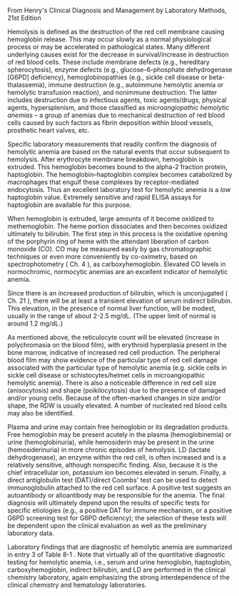From Henry's Clinical Diagnosis and Management by Laboratory Methods, 21st Edition 

Hemolysis is defined as the destruction of the red cell membrane causing hemoglobin release. This may occur slowly as a normal physiological process or may be accelerated in pathological states. Many different underlying causes exist for the decrease in survival/increase in destruction of red blood cells. These include membrane defects (e.g., hereditary spherocytosis), enzyme defects (e.g., glucose-6-phosphate dehydrogenase [G6PD] deficiency), hemoglobinopathies (e.g., sickle cell disease or beta-thalassemia), immune destruction (e.g., autoimmune hemolytic anemia or hemolytic transfusion reaction), and nonimmune destruction. The latter includes destruction due to infectious agents, toxic agents/drugs, physical agents, hypersplenism, and those classified as _microangiopathic hemolytic anemias_ – a group of anemias due to mechanical destruction of red blood cells caused by such factors as fibrin deposition within blood vessels, prosthetic heart valves, etc.

Specific laboratory measurements that readily confirm the diagnosis of hemolytic anemia are based on the natural events that occur subsequent to hemolysis. After erythrocyte membrane breakdown, hemoglobin is extruded. This hemoglobin becomes bound to the alpha-2 fraction protein, haptoglobin. The hemoglobin–haptoglobin complex becomes catabolized by macrophages that engulf these complexes by receptor-mediated endocytosis. Thus an excellent laboratory test for hemolytic anemia is a _low_ haptoglobin value. Extremely sensitive and rapid ELISA assays for haptoglobin are available for this purpose.

When hemoglobin is extruded, large amounts of it become oxidized to methemoglobin. The heme portion dissociates and then becomes oxidized ultimately to bilirubin. The first step in this process is the oxidative opening of the porphyrin ring of heme with the attendant liberation of carbon monoxide (CO). CO may be measured easily by gas chromatographic techniques or even more conveniently by co-oximetry, based on spectrophotometry ( Ch. 4 ), as carboxyhemoglobin. Elevated CO levels in normochromic, normocytic anemias are an excellent indicator of hemolytic anemia.

Since there is an increased production of bilirubin, which is unconjugated ( Ch. 21 ), there will be at least a transient elevation of serum indirect bilirubin. This elevation, in the presence of normal liver function, will be modest, usually in the range of about 2-2.5 mg/dL. (The upper limit of normal is around 1.2 mg/dL.)

As mentioned above, the reticulocyte count will be elevated (increase in polychromasia on the blood film), with erythroid hyperplasia present in the bone marrow, indicative of increased red cell production. The peripheral blood film may show evidence of the particular type of red cell damage associated with the particular type of hemolytic anemia (e.g. sickle cells in sickle cell disease or schistocytes/helmet cells in microangiopathic hemolytic anemia). There is also a noticeable difference in red cell size (anisocytosis) and shape (poikilocytosis) due to the presence of damaged and/or young cells. Because of the often-marked changes in size and/or shape, the RDW is usually elevated. A number of nucleated red blood cells may also be identified.

Plasma and urine may contain free hemoglobin or its degradation products. Free hemoglobin may be present acutely in the plasma (hemoglobinemia) or urine (hemoglobinuria), while hemosiderin may be present in the urine (hemosiderinuria) in more chronic episodes of hemolysis. LD (lactate dehydrogenase), an enzyme within the red cell, is often increased and is a relatively sensitive, although nonspecific finding. Also, because it is the chief intracellular ion, potassium ion becomes elevated in serum. Finally, a direct antiglobulin test (DAT)/direct Coombs' test can be used to detect immunoglobulin attached to the red cell surface. A positive test suggests an autoantibody or alloantibody may be responsible for the anemia. The final diagnosis will ultimately depend upon the results of specific tests for specific etiologies (e.g., a positive DAT for immune mechanism, or a positive G6PD screening test for G6PD deficiency); the selection of these tests will be dependent upon the clinical evaluation as well as the preliminary laboratory data.

Laboratory findings that are diagnostic of hemolytic anemia are summarized in entry 3 of Table 8-1 . Note that virtually all of the quantitative diagnostic testing for hemolytic anemia, i.e., serum and urine hemoglobin, haptoglobin, carboxyhemoglobin, indirect bilirubin, and LD are performed in the clinical chemistry laboratory, again emphasizing the strong interdependence of the clinical chemistry and hematology laboratories.